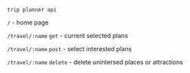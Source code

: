 `trip planner api `

`/` - home page

`/travel/:name` `get` - current selected plans 

`/travel/:name` `post` - select interested plans

`/travel/:name` `delete` - delete unintersed places or attractions 

